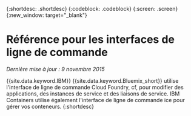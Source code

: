 {:shortdesc: .shortdesc}
{:codeblock: .codeblock}
{:screen: .screen}
{:new_window: target="_blank"}

# Référence pour les interfaces de ligne de commande


*Dernière mise à jour : 9 novembre 2015*

{{site.data.keyword.IBM}} {{site.data.keyword.Bluemix_short}} utilise l'interface de ligne de commande Cloud Foundry, cf, pour modifier des applications, des instances de service et des liaisons de service. IBM
Containers utilise également l'interface de ligne de commande ice pour gérer vos conteneurs.
{:shortdesc}
